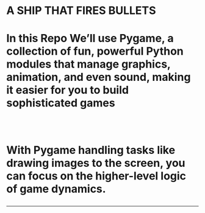 <h1>A SHIP THAT FIRES BULLETS <h1>
<p>In this Repo We’ll use Pygame, a collection of fun, powerful
Python modules that manage graphics,
animation, and even sound, making it easier
for you to build sophisticated games<p><br>
<p>With Pygame
handling
tasks like drawing images to the screen, you
can focus on the higher-level logic of game dynamics.<p><hr>

